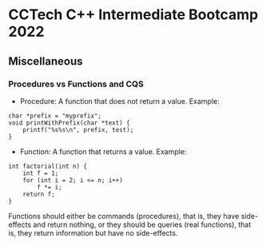 # CCTech C++ Intermediate Bootcamp 2022

## Miscellaneous

### Procedures vs Functions and CQS

- Procedure: A function that does not return a value.
  Example:
```
char *prefix = "myprefix";
void printWithPrefix(char *text) {
    printf("%s%s\n", prefix, test);
}
```
- Function: A function that returns a value.
  Example:
```
int factorial(int n) {
    int f = 1;
    for (int i = 2; i <= n; i++)
        f *= i;
    return f;
}
```

Functions should either be commands (procedures), that is, they have side-effects and return nothing, or they should be queries (real functions), that is, they return information but have no side-effects.

